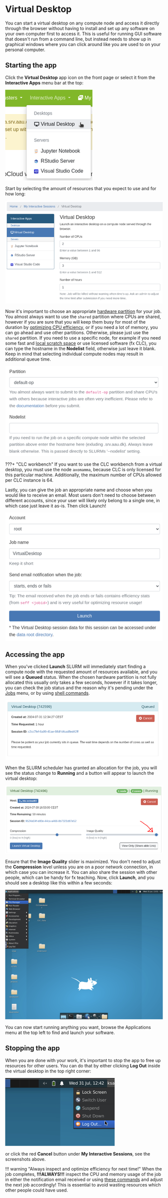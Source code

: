 # Virtual Desktop
You can start a virtual desktop on any compute node and access it directly through the browser without having to install and set up any software on your own computer first to access it. This is useful for running GUI software that doesn't run from a command line, but instead needs to show up in graphical windows where you can click around like you are used to on your personal computer.

## Starting the app
Click the **Virtual Desktop** app icon on the front page or select it from the **Interactive Apps** menu bar at the top:

![virtual desktop button](img/virtualdesktop_button.png)

Start by selecting the amount of resources that you expect to use and for how long:

![virtual desktop resources](img/virtualdesktop_resources.png)

Now it's important to choose an appropriate [hardware partition](../../../slurm/partitions.md) for your job. You almost always want to use the `shared` partition where CPUs are shared, however if you are sure that you will keep them busy for most of the duration by [optimizing CPU efficiency](../../../slurm/efficiency.md), or if you need a lot of memory, you can go ahead and use other partitions. Otherwise, please just use the `shared` partition. If you need to use a specific node, for example if you need some fast and [local scratch space](../../../storage.md#local-scratch-space) or use licensed software (fx CLC), you can type the hostname in the **Nodelist** field, otherwise just leave it blank. Keep in mind that selecting individual compute nodes may result in additional queue time.

![partition](img/partition.png)


???+ "CLC workbench"
      If you want to use the CLC workbench from a virtual desktop, you must use the node `axomamma`, because CLC is only licensed for this particular machine. Additionally, the maximum number of CPUs allowed per CLC instance is 64.

Lastly, you can give the job an appropriate name and choose when you would like to receive an email. Most users don't need to choose between different accounts, since your user will likely only belong to a single one, in which case just leave it as-is. Then click Launch!

![virtual desktop launch](img/virtualdesktop_launch.png)

## Accessing the app
When you've clicked **Launch** SLURM will immediately start finding a compute node with the requested amount of resources available, and you will see a **Queued** status. When the chosen hardware partition is not fully allocated this usually only takes a few seconds, however if it takes longer, you can check the job status and the reason why it's pending under the [Jobs](../jobqueue.md) menu, or by using [shell commands](../../../slurm/jobcontrol.md#get-job-status-info).

![virtual desktop queued](img/virtualdesktop_queued.png)

When the SLURM scheduler has granted an allocation for the job, you will see the status change to **Running** and a button will appear to launch the virtual desktop:

![virtual desktop running](img/virtualdesktop_running.png)

Ensure that the **Image Quality** slider is maximized. You don't need to adjust the **Compression** level unless you are on a poor network connection, in which case you can increase it. You can also share the session with other people, which can be handy for fx teaching. Now, click **Launch**, and you should see a desktop like this within a few seconds:

![virtual desktop inside](img/virtualdesktop_inside.png)

You can now start running anything you want, browse the Applications menu at the top left to find and launch your software.

## Stopping the app
When you are done with your work, it's important to stop the app to free up resources for other users. You can do that by either clicking **Log Out** inside the virtual desktop in the top right corner:

![virtual desktop logout](img/virtualdesktop_logout.png)

or click the red **Cancel** button under **My Interactive Sessions**, see the screenshots above.

!!! warning "Always inspect and optimize efficiency for next time!"
    When the job completes, **!!!ALWAYS!!!** inspect the CPU and memory usage of the job in either the notification email received or using [these commands](../../../slurm/accounting.md#job-efficiency-summary) and adjust the next job accordingly! This is essential to avoid wasting resources which other people could have used.
